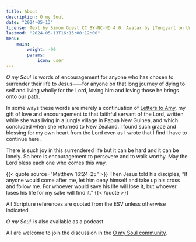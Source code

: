 ```yaml
---
title: About
description: O my Soul
date: "2024-05-13"
license: Text by Simon Guest CC BY-NC-ND 4.0, Avatar by [Tengyart on Unsplash](https://unsplash.com/photos/red-heart-shaped-on-white-surface-n79UFWxrOtY)
lastmod: "2024-05-13T16:15:00+12:00"
menu:
    main:
        weight: -90
        params:
            icon: user
---
```


_O my Soul_ is words of encouragement for anyone who has chosen to surrender their life to Jesus⸺for anyone on that long journey of dying to self and living wholly for the Lord, loving him and loving those he brings onto our path.

In some ways these words are merely a continuation of [Letters to Amy](https://letterstoamy.org), my gift of love and encouragement to that faithful servant of the Lord, written while she was living in a jungle village in Papua New Guinea, and which concluded when she returned to New Zealand.  I found such grace and blessing for my own heart from the Lord even as I wrote that I find I have to continue here.

There is such joy in this surrendered life but it can be hard and it can be lonely.  So here is encouragement to persevere and to walk worthy.  May the Lord bless each one who comes this way.

{{< quote source="Matthew 16:24-25" >}}
Then Jesus told his disciples, “If anyone would come after me, let him deny himself and take up his cross and follow me. For whoever would save his life will lose it, but whoever loses his life for my sake will find it.”
{{< /quote >}}

All Scripture references are quoted from the ESV unless otherwise indicated.

_O my Soul_ is also available as a podcast.

All are welcome to join the discussion in the [O my Soul community](https://lemm.ee/c/omysoul).
